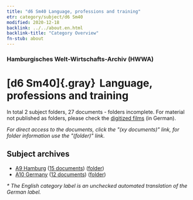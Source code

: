 ```yaml
---
title: "d6 Sm40 Language, professions and training"
etr: category/subject/d6 Sm40
modified: 2020-12-18
backlink: ../../about.en.html
backlink-title: "Category Overview"
fn-stub: about
---
```


### Hamburgisches Welt-Wirtschafts-Archiv (HWWA)
# [d6 Sm40]{.gray}&#8201; Language, professions and training&#160; 





In total 2 subject folders, 27 documents - folders incomplete.
For material not published as folders, please check the [digitized films](/film/h1_sh) (in German).

_For direct access to the documents, click the "(xy documents)" link, for folder information use the "(folder)" link._

## Subject archives


- [A9 Hamburg](../../../geo/about.en.html#A9) (<a href="https://dfg-viewer.de/show/?tx_dlf[id]=https://pm20.zbw.eu/mets/sh/1409xx/140905/1855xx/185530/public.mets.en.xml" target="_blank">15 documents</a>) ([folder](http://purl.org/pressemappe20/folder/sh/140905,185530))
- [A10 Germany](../../../geo/about.en.html#A10) (<a href="https://dfg-viewer.de/show/?tx_dlf[id]=https://pm20.zbw.eu/mets/sh/1261xx/126128/1855xx/185530/public.mets.en.xml" target="_blank">12 documents</a>) ([folder](http://purl.org/pressemappe20/folder/sh/126128,185530))


_* The English category label is an unchecked automated translation of the German label._

